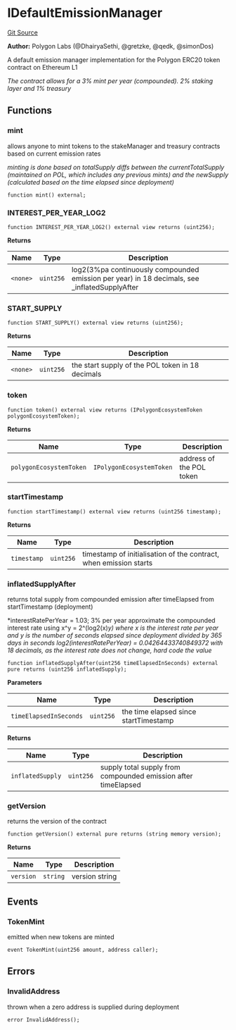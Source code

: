 # IDefaultEmissionManager
[Git Source](https://github.com/0xPolygon/pol-token/blob/4e60db3944f1f433beb163a74034e19c0fc68cf0/src/interfaces/IDefaultEmissionManager.sol)

**Author:**
Polygon Labs (@DhairyaSethi, @gretzke, @qedk, @simonDos)

A default emission manager implementation for the Polygon ERC20 token contract on Ethereum L1

*The contract allows for a 3% mint per year (compounded). 2% staking layer and 1% treasury*


## Functions
### mint

allows anyone to mint tokens to the stakeManager and treasury contracts based on current emission rates

*minting is done based on totalSupply diffs between the currentTotalSupply (maintained on POL, which includes any previous mints) and the newSupply (calculated based on the time elapsed since deployment)*


```solidity
function mint() external;
```

### INTEREST_PER_YEAR_LOG2


```solidity
function INTEREST_PER_YEAR_LOG2() external view returns (uint256);
```
**Returns**

|Name|Type|Description|
|----|----|-----------|
|`<none>`|`uint256`|log2(3%pa continuously compounded emission per year) in 18 decimals, see _inflatedSupplyAfter|


### START_SUPPLY


```solidity
function START_SUPPLY() external view returns (uint256);
```
**Returns**

|Name|Type|Description|
|----|----|-----------|
|`<none>`|`uint256`|the start supply of the POL token in 18 decimals|


### token


```solidity
function token() external view returns (IPolygonEcosystemToken polygonEcosystemToken);
```
**Returns**

|Name|Type|Description|
|----|----|-----------|
|`polygonEcosystemToken`|`IPolygonEcosystemToken`|address of the POL token|


### startTimestamp


```solidity
function startTimestamp() external view returns (uint256 timestamp);
```
**Returns**

|Name|Type|Description|
|----|----|-----------|
|`timestamp`|`uint256`|timestamp of initialisation of the contract, when emission starts|


### inflatedSupplyAfter

returns total supply from compounded emission after timeElapsed from startTimestamp (deployment)

*interestRatePerYear = 1.03; 3% per year
approximate the compounded interest rate using x^y = 2^(log2(x)*y)
where x is the interest rate per year and y is the number of seconds elapsed since deployment divided by 365 days in seconds
log2(interestRatePerYear) = 0.04264433740849372 with 18 decimals, as the interest rate does not change, hard code the value*


```solidity
function inflatedSupplyAfter(uint256 timeElapsedInSeconds) external pure returns (uint256 inflatedSupply);
```
**Parameters**

|Name|Type|Description|
|----|----|-----------|
|`timeElapsedInSeconds`|`uint256`|the time elapsed since startTimestamp|

**Returns**

|Name|Type|Description|
|----|----|-----------|
|`inflatedSupply`|`uint256`|supply total supply from compounded emission after timeElapsed|


### getVersion

returns the version of the contract


```solidity
function getVersion() external pure returns (string memory version);
```
**Returns**

|Name|Type|Description|
|----|----|-----------|
|`version`|`string`|version string|


## Events
### TokenMint
emitted when new tokens are minted


```solidity
event TokenMint(uint256 amount, address caller);
```

## Errors
### InvalidAddress
thrown when a zero address is supplied during deployment


```solidity
error InvalidAddress();
```


